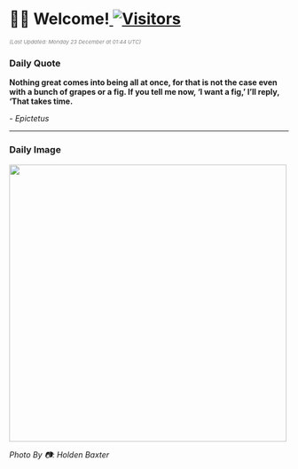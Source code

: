 <h1>👋🏽 Welcome!<a href="https://github.com/OmitNomis/"> <img src="https://visitor-badge.laobi.icu/badge?page_id=OmitNomis" alt="Visitors"></a></h1>

<i><p style="font-size: 0.6rem; color:gray">(Last Updated: Monday 23 December at 01:44 UTC)</p></i>

<h3> Daily Quote </h3>
<b><p>Nothing great comes into being all at once, for that is not the case even with a bunch of grapes or a fig. If you tell me now, ‘I want a fig,’ I’ll reply, ‘That takes time.</p></b>
<i><caption style="font-size: 0.8rem; color:gray;">- Epictetus</caption></i>


<hr>

<h3>Daily Image</h3>
<a href="https://images.unsplash.com/photo-1727258720973-fefc6360944d?crop=entropy&cs=srgb&fm=jpg&ixid=M3w2MjM3MzF8MHwxfHJhbmRvbXx8fHx8fHx8fDE3MzQ5MTgyNjJ8&ixlib=rb-4.0.3&q=85" target="_blank"><img style="height:500px;" src=https://images.unsplash.com/photo-1727258720973-fefc6360944d?crop=entropy&cs=srgb&fm=jpg&ixid=M3w2MjM3MzF8MHwxfHJhbmRvbXx8fHx8fHx8fDE3MzQ5MTgyNjJ8&ixlib=rb-4.0.3&q=85"/></a>

<i><caption style="font-size: 0.8rem; color:gray;"> Photo By 📷: Holden Baxter</caption></i>
